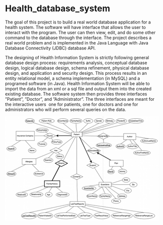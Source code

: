 # Health_database_system
The goal of this project is to build a real world database application for a health system. The software will have interface that allows the user to interact with the program. The user can then view, edit, and do some other command to the database through the interface. The project describes a real world problem and is implemented in the Java Language with Java Database Connectivity (JDBC) database API.

The designing of Health Information System is strictly following general database design process: requirements analysis, conceptual database design, logical database design, schema refinement, physical database design, and application and security design. This process results in an entity relational model, a schema implementation (in MySQL) and a programed software (in Java). Health Information System will be able to import the data from an xml or a sql file and output them into the created existing database. The software system then provides three interfaces ”Patient”, ”Doctor”, and ”Administrator”. The three interfaces are meant for the interactive users ­ one for patients, one for doctors and one for administrators who will perform several queries on the data.

![Alt text](http://github.com/freddyyang/Health_database_system/blob/master/Example_Images/ER_model.png?raw=true "Optional Title")
